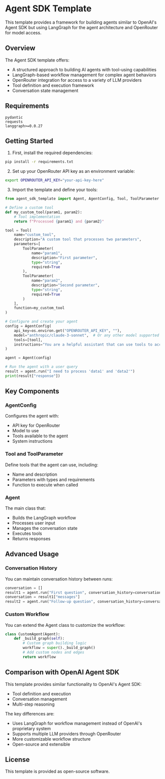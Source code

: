 # Agent SDK Template

This template provides a framework for building agents similar to OpenAI's Agent SDK but using LangGraph for the agent architecture and OpenRouter for model access.

## Overview

The Agent SDK template offers:

- A structured approach to building AI agents with tool-using capabilities
- LangGraph-based workflow management for complex agent behaviors
- OpenRouter integration for access to a variety of LLM providers
- Tool definition and execution framework
- Conversation state management

## Requirements

```
pydantic
requests
langgraph>=0.0.27
```

## Getting Started

1. First, install the required dependencies:

```bash
pip install -r requirements.txt
```

2. Set up your OpenRouter API key as an environment variable:

```bash
export OPENROUTER_API_KEY="your-api-key-here"
```

3. Import the template and define your tools:

```python
from agent_sdk_template import Agent, AgentConfig, Tool, ToolParameter

# Define a custom tool
def my_custom_tool(param1, param2):
    # Tool implementation
    return f"Processed {param1} and {param2}"

tool = Tool(
    name="custom_tool",
    description="A custom tool that processes two parameters",
    parameters=[
        ToolParameter(
            name="param1",
            description="First parameter",
            type="string",
            required=True
        ),
        ToolParameter(
            name="param2",
            description="Second parameter",
            type="string",
            required=True
        )
    ],
    function=my_custom_tool
)

# Configure and create your agent
config = AgentConfig(
    api_key=os.environ.get("OPENROUTER_API_KEY", ""),
    model="anthropic/claude-3-sonnet",  # Or any other model supported by OpenRouter
    tools=[tool],
    instructions="You are a helpful assistant that can use tools to accomplish tasks."
)

agent = Agent(config)

# Run the agent with a user query
result = agent.run("I need to process 'data1' and 'data2'")
print(result["response"])
```

## Key Components

### AgentConfig

Configures the agent with:
- API key for OpenRouter
- Model to use
- Tools available to the agent
- System instructions

### Tool and ToolParameter

Define tools that the agent can use, including:
- Name and description
- Parameters with types and requirements
- Function to execute when called

### Agent

The main class that:
- Builds the LangGraph workflow
- Processes user input
- Manages the conversation state
- Executes tools
- Returns responses

## Advanced Usage

### Conversation History

You can maintain conversation history between runs:

```python
conversation = []
result1 = agent.run("First question", conversation_history=conversation)
conversation = result1["messages"]
result2 = agent.run("Follow-up question", conversation_history=conversation)
```

### Custom Workflow

You can extend the Agent class to customize the workflow:

```python
class CustomAgent(Agent):
    def _build_graph(self):
        # Custom graph building logic
        workflow = super()._build_graph()
        # Add custom nodes and edges
        return workflow
```

## Comparison with OpenAI Agent SDK

This template provides similar functionality to OpenAI's Agent SDK:
- Tool definition and execution
- Conversation management
- Multi-step reasoning

The key differences are:
- Uses LangGraph for workflow management instead of OpenAI's proprietary system
- Supports multiple LLM providers through OpenRouter
- More customizable workflow structure
- Open-source and extensible

## License

This template is provided as open-source software. 